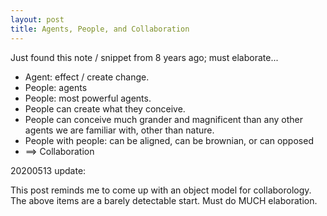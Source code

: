 ```yaml
---
layout: post
title: Agents, People, and Collaboration
---
```


Just found this note / snippet from 8 years ago; must elaborate... 

* Agent: effect / create change.
* People: agents
* People: most powerful agents.
* People can create what they conceive.
* People can conceive much grander and magnificent than any other agents we are familiar with, other than nature.
* People with people: can be aligned, can be brownian, or can opposed
* ==> Collaboration

20200513 update:

This post reminds me to come up with an object model for
collaborology. The above items are a barely detectable start. Must do
MUCH elaboration.